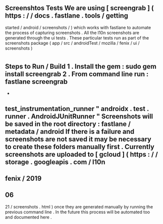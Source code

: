 #
#
#
Screenshtos
Tests
We
are
using
[
screengrab
]
(
https
:
/
/
docs
.
fastlane
.
tools
/
getting
-
started
/
android
/
screenshots
/
)
which
works
with
fastlane
to
automate
the
process
of
capturing
screenshots
.
All
the
l10n
screenshots
are
generated
through
the
ui
tests
.
These
particular
tests
run
as
part
of
the
screenshots
package
(
app
/
src
/
androidTest
/
mozilla
/
fenix
/
ui
/
screenshots
)
#
#
#
Steps
to
Run
/
Build
1
.
Install
the
gem
:
sudo
gem
install
screengrab
2
.
From
command
line
run
:
fastlane
screengrab
-
-
test_instrumentation_runner
"
androidx
.
test
.
runner
.
AndroidJUnitRunner
"
Screenshots
will
be
saved
in
the
root
directory
:
fastlane
/
metadata
/
android
If
there
is
a
failure
and
screenshots
are
not
saved
it
may
be
necessary
to
create
these
folders
manually
first
.
Currently
screenshots
are
uploaded
to
[
gcloud
]
(
https
:
/
/
storage
.
googleapis
.
com
/
l10n
-
fenix
/
2019
-
06
-
21
/
screenshots
.
html
)
once
they
are
generated
manually
by
running
the
previous
command
line
.
In
the
future
this
process
will
be
automated
too
and
documented
here
.
